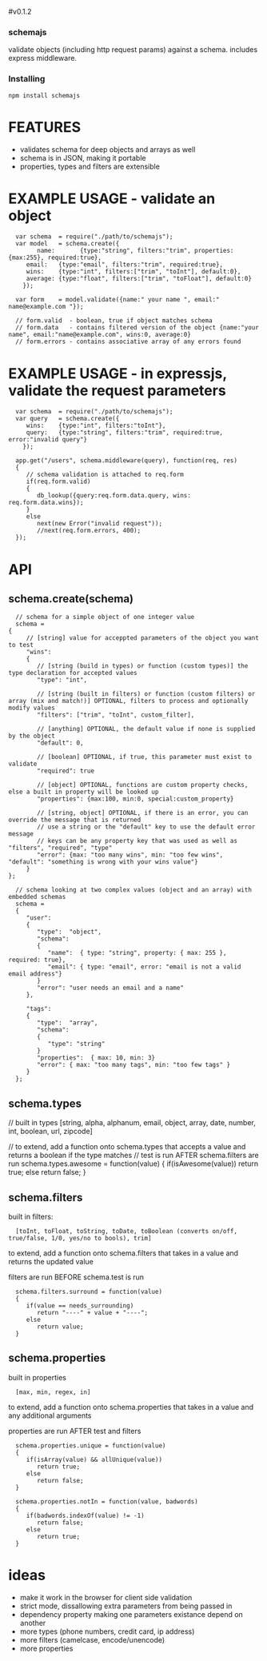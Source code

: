 #v0.1.2

### schemajs

validate objects (including http request params) against a schema. includes express middleware.

### Installing 

	npm install schemajs

# FEATURES
 - validates schema for deep objects and arrays as well
 - schema is in JSON, making it portable
 - properties, types and filters are extensible

# EXAMPLE USAGE - validate an object

      var schema  = require("./path/to/schemajs");
      var model   = schema.create({
			name:		{type:"string", filters:"trim", properties:{max:255}, required:true},
         email:   {type:"email", filters:"trim", required:true},
         wins:    {type:"int", filters:["trim", "toInt"], default:0},
         average: {type:"float", filters:["trim", "toFloat"], default:0}
		});

      var form    = model.validate({name:" your name ", email:" name@example.com "});

      // form.valid  - boolean, true if object matches schema
      // form.data   - contains filtered version of the object {name:"your name", email:"name@example.com", wins:0, average:0}
      // form.errors - contains associative array of any errors found

# EXAMPLE USAGE - in expressjs, validate the request parameters

      var schema  = require("./path/to/schemajs");
      var query   = schema.create({
         wins:    {type:"int", filters:"toInt"},
         query:   {type:"string", filters:"trim", required:true, error:"invalid query"}
		});

      app.get("/users", schema.middleware(query), function(req, res)
      {
         // schema validation is attached to req.form
         if(req.form.valid)
         {
            db_lookup({query:req.form.data.query, wins: req.form.data.wins});
         }
         else
            next(new Error("invalid request"));
            //next(req.form.errors, 400);
      });

# API 

## schema.create(schema)

      // schema for a simple object of one integer value
      schema =
   	{
         // [string] value for acceppted parameters of the object you want to test
         "wins":
         {
            // [string (build in types) or function (custom types)] the type declaration for accepted values
            "type": "int",
   
            // [string (built in filters) or function (custom filters) or array (mix and match!)] OPTIONAL, filters to process and optionally modify values
            "filters": ["trim", "toInt", custom_filter],
   
            // [anything] OPTIONAL, the default value if none is supplied by the object
            "default": 0,
   
            // [boolean] OPTIONAL, if true, this parameter must exist to validate
            "required": true
   
            // [object] OPTIONAL, functions are custom property checks, else a built in property will be looked up
            "properties": {max:100, min:0, special:custom_property}
   
            // [string, object] OPTIONAL, if there is an error, you can override the message that is returned
            // use a string or the "default" key to use the default error message
            // keys can be any property key that was used as well as "filters", "required", "type"
            "error": {max: "too many wins", min: "too few wins", "default": "something is wrong with your wins value"}
         }
   	};
   
      // schema looking at two complex values (object and an array) with embedded schemas
      schema =
      {
         "user":
         {
            "type":  "object",
            "schema":
            {
               "name":  { type: "string", property: { max: 255 }, required: true},
               "email": { type: "email", error: "email is not a valid email address"}
            }
            "error": "user needs an email and a name"
         },
   
         "tags":
         {
            "type":  "array",
            "schema":
            {
               "type": "string"
            }
            "properties":  { max: 10, min: 3}
            "error": { max: "too many tags", min: "too few tags" }
         }
      };
	
## schema.types
	
   // built in types 
   [string, alpha, alphanum, email, object, array, date, number, int, boolean, url, zipcode]

   // to extend, add a function onto schema.types that accepts a value and returns a boolean if the type matches
   // test is run AFTER schema.filters are run
   schema.types.awesome = function(value)
   {
      if(isAwesome(value))
         return true;
      else
         return false;
   }

## schema.filters
	
   built in filters:

      [toInt, toFloat, toString, toDate, toBoolean (converts on/off, true/false, 1/0, yes/no to bools), trim]

   to extend, add a function onto schema.filters that takes in a value and returns the updated value

   filters are run BEFORE schema.test is run

      schema.filters.surround = function(value)
      {
         if(value == needs_surrounding)
            return "----" + value + "----";
         else
            return value;
      }

## schema.properties

   built in properties

      [max, min, regex, in]

   to extend, add a function onto schema.properties that takes in a value and any additional arguments

   properties are run AFTER test and filters

      schema.properties.unique = function(value)
      {
         if(isArray(value) && allUnique(value))
            return true;
         else
            return false;
      }

      schema.properties.notIn = function(value, badwords)
      {
         if(badwords.indexOf(value) != -1)
            return false;
         else
            return true;
      }

# ideas

   - make it work in the browser for client side validation
   - strict mode, dissallowing extra parameters from being passed in
   - dependency property making one parameters existance depend on another
   - more types (phone numbers, credit card, ip address)
   - more filters (camelcase, encode/unencode)
   - more properties
